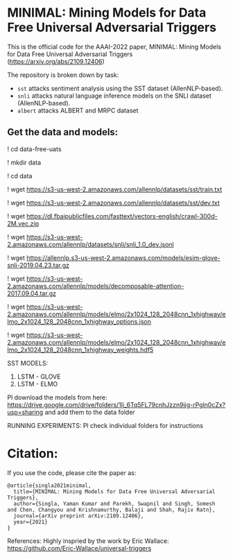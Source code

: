 # MINIMAL: Mining Models for Data Free Universal Adversarial Triggers

This is the official code for the AAAI-2022 paper, MINIMAL: Mining Models for Data Free Universal Adversarial Triggers (https://arxiv.org/abs/2109.12406)

The repository is broken down by task: 
+ `sst` attacks sentiment analysis using the SST dataset (AllenNLP-based).
+ `snli` attacks natural language inference models on the SNLI dataset (AllenNLP-based).
+ `albert` attacks ALBERT and MRPC dataset

## Get the data and models:

! cd data-free-uats

! mkdir data

! cd data

! wget https://s3-us-west-2.amazonaws.com/allennlp/datasets/sst/train.txt

! wget https://s3-us-west-2.amazonaws.com/allennlp/datasets/sst/dev.txt

! wget https://dl.fbaipublicfiles.com/fasttext/vectors-english/crawl-300d-2M.vec.zip

! wget https://s3-us-west-2.amazonaws.com/allennlp/datasets/snli/snli_1.0_dev.jsonl

! wget https://allennlp.s3-us-west-2.amazonaws.com/models/esim-glove-snli-2019.04.23.tar.gz

! wget https://s3-us-west-2.amazonaws.com/allennlp/models/decomposable-attention-2017.09.04.tar.gz

! wget https://s3-us-west-2.amazonaws.com/allennlp/models/elmo/2x1024_128_2048cnn_1xhighway/elmo_2x1024_128_2048cnn_1xhighway_options.json

! wget https://s3-us-west-2.amazonaws.com/allennlp/models/elmo/2x1024_128_2048cnn_1xhighway/elmo_2x1024_128_2048cnn_1xhighway_weights.hdf5

SST MODELS:

1)  LSTM - GLOVE
2)  LSTM - ELMO

Pl download the models from here: https://drive.google.com/drive/folders/1lj_6Tq5FL79cnhJzzn9jjg-rPgln0cZx?usp=sharing and add them to the data folder

RUNNING EXPERIMENTS:
Pl check individual folders for instructions

# Citation:
If you use the code, please cite the paper as:
```
@article{singla2021minimal,
  title={MINIMAL: Mining Models for Data Free Universal Adversarial Triggers},
  author={Singla, Yaman Kumar and Parekh, Swapnil and Singh, Somesh and Chen, Changyou and Krishnamurthy, Balaji and Shah, Rajiv Ratn},
  journal={arXiv preprint arXiv:2109.12406},
  year={2021}
}
```

References:
Highly inspried by the work by Eric Wallace: https://github.com/Eric-Wallace/universal-triggers
